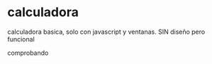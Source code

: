 # calculadora
calculadora basica, solo con javascript y ventanas. SIN diseño pero funcional


comprobando
